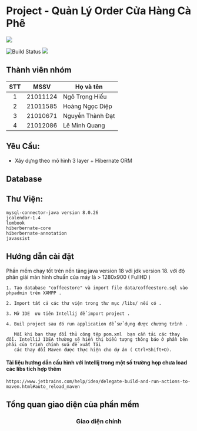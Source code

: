 # Project - Quản Lý Order Cửa Hàng Cà Phê

![](<https://download.logo.wine/logo/Java_(programming_language)/Java_(programming_language)-Logo.wine.png>)

![Build Status](https://travis-ci.org/joemccann/dillinger.svg?branch=master) ![](https://img.shields.io/github/tag/pandao/editor.md.svg)

## Thành viên nhóm

| STT |   MSSV   | Họ và tên            |
| :-: | :------: | -------------------- |
|  1  | 21011124 | Ngô Trọng Hiếu       |
|  2  | 21011585 | Hoàng Ngọc Diệp      |
|  3  | 21010671 | Nguyễn Thành Đạt     |
|  4  | 21012086 | Lê Minh Quang        |

## Yêu Cầu:

- Xây dựng theo mô hình 3 layer + Hibernate ORM <br/>

## Database



## Thư Viện:

```
mysql-connector-java version 8.0.26
jcalendar-1.4
lombook
hiberbernate-core
hiberbernate-annotation
javassist
```

## Hướng dẫn cài đặt

Phần mềm chạy tốt trên nền tảng java version 18 với jdk version 18. với độ phân giải màn hình chuẩn của máy là > 1280x900 ( FullHD )


```
1. Tạo database "coffeestore" và import file data/coffeestore.sql vào phpadmin trên XAMPP .
```

```
2. Import tất cả các thư viện trong thư mục /libs/ nếu có .
```

```
3. Mở IDE  ưu tiên Intellij để import project .
```

```
4. Buil project sau đó run application để sử dụng được chương trình .

   Mỗi khi bạn thay đổi thủ công tệp pom.xml  bạn cần tải các thay đổi. IntelliJ IDEA thường sẽ hiển thị biểu tượng thông báo ở phần bên phải của trình chỉnh sửa đề xuất Tải 
   các thay đổi Maven được thực hiện cho dự án ( Ctrl+Shift+O).
````
#### Tài liệu hướng dẫn cấu hình với Intellij trong một số trường họp chưa load các libs tích hợp thêm
````
https://www.jetbrains.com/help/idea/delegate-build-and-run-actions-to-maven.html#auto_reload_maven
````

## Tổng quan giao diện của phần mềm

<h3 align="center">Giao diện chính</h3><br>


